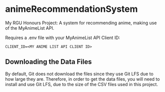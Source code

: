 # animeRecommendationSystem
My RGU Honours Project: A system for recommending anime, making use of the MyAnimeList API.

Requires a .env file with your MyAnimeList API Client ID:
```.env
CLIENT_ID=<MY ANIME LIST API CLIENT ID>
```

## Downloading the Data Files
By default, Git does not download the files since they use Git LFS due to how large they are. Therefore, in order to get the data files, you will need to install and use Git LFS, due to the size of the CSV files used in this project.
